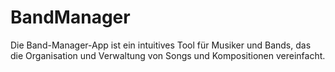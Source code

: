 # BandManager
Die Band-Manager-App ist ein intuitives Tool für Musiker und Bands, das die Organisation und Verwaltung von Songs und Kompositionen vereinfacht. 
